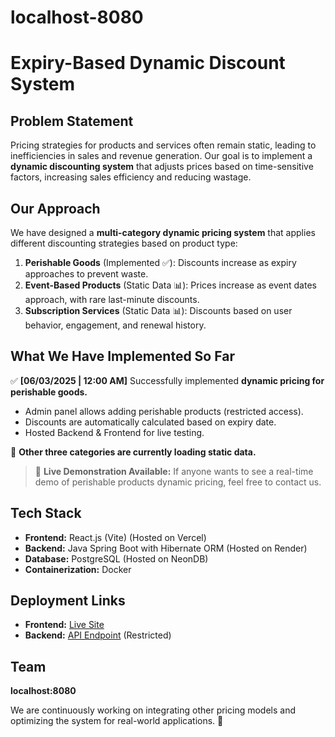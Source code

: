 # localhost-8080

# Expiry-Based Dynamic Discount System

## Problem Statement

Pricing strategies for products and services often remain static, leading to inefficiencies in sales and revenue generation. Our goal is to implement a **dynamic discounting system** that adjusts prices based on time-sensitive factors, increasing sales efficiency and reducing wastage.

## Our Approach

We have designed a **multi-category dynamic pricing system** that applies different discounting strategies based on product type:

1. **Perishable Goods** (Implemented ✅): Discounts increase as expiry approaches to prevent waste.
2. **Event-Based Products** (Static Data 📊): Prices increase as event dates approach, with rare last-minute discounts.
3. **Subscription Services** (Static Data 📊): Discounts based on user behavior, engagement, and renewal history.

## What We Have Implemented So Far

✅ **[06/03/2025 | 12:00 AM]** Successfully implemented **dynamic pricing for perishable goods.**

- Admin panel allows adding perishable products (restricted access).
- Discounts are automatically calculated based on expiry date.
- Hosted Backend & Frontend for live testing.

🚧 **Other three categories are currently loading static data.**

> 📌 **Live Demonstration Available:** If anyone wants to see a real-time demo of perishable products dynamic pricing, feel free to contact us.

## Tech Stack

- **Frontend:** React.js (Vite) (Hosted on Vercel)
- **Backend:** Java Spring Boot with Hibernate ORM (Hosted on Render)
- **Database:** PostgreSQL (Hosted on NeonDB)
- **Containerization:** Docker

## Deployment Links

- **Frontend:** [Live Site](https://lh8080.vercel.app/)
- **Backend:** [API Endpoint](https://localhost-8080-expiry-based-dynamic.onrender.com/) (Restricted)

## Team

**localhost:8080**

We are continuously working on integrating other pricing models and optimizing the system for real-world applications. 🚀

